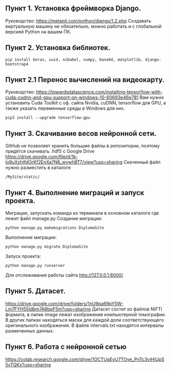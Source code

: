 ## Пункт 1. Установка фреймворка Django.
Руководство: https://metanit.com/python/django/1.2.php
Создавать виртуальную машину не обязательно, можно работать и с глобальной версией Python на вашем ПК.
## Пункт 2. Установка библиотек.
```
pip install keras, uuid, nibabel, numpy, base64, matplotlib, django-bootstrap4
```
## Пункт 2.1 Перенос вычислений на видеокарту.
Руководство: https://towardsdatascience.com/installing-tensorflow-with-cuda-cudnn-and-gpu-support-on-windows-10-60693e46e781
Вам нужно установить Cuda Toolkit с оф. сайта Nvidia, cuDNN, tensorflow для GPU, а также указать переменные среды в Windows для них.
```
pip3 install --upgrade tensorflow-gpu
```
## Пункт 3. Скачивание весов нейронной сети.
GitHub не позволяет хранить большие файлы в репозитории, поэтому придётся скачивать .hdf5 с Google Drive
https://drive.google.com/file/d/1k-lo9uXzhIfdOrKf2EnXa7N6_wvwhBT7/view?usp=sharing
Скаченный файл нужно разместить в каталоге 
```
/MySite/static/
```
## Пункт 4. Выполнение миграций и запуск проекта.
Миграции, запускать командs из терминала в основном каталоге где лежит файл manage.py
Создание миграции:
```
python manage.py makemigrations DiplomaSite
```
Выполнение миграции:
```
python manage.py migrate DiplomaSite
```
Запуск проекта:
```
python manage.py runserver
```
Для отслеживания работы сайта http://127.0.0.1:8000/
## Пункт 5. Датасет.
https://drive.google.com/drive/folders/1nU9pa69pY5W-Lm7FYH55Idbm7A8bpF5m?usp=sharing
Датасет состит из файлов NIFTI формата, в папке image лежат изображения компьютерной томографии.
В других папках находяться маски для каждой доли соответствующего оригинального изображения.
В файле intervals.txt находятся интервалы размеченных данных.

## Пункт 6. Работа с нейронной сетью
https://colab.research.google.com/drive/1OCTUgEyU7TOve_PnTc3viHiUpS5vTQKx?usp=sharing

